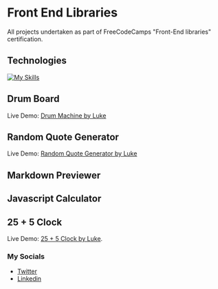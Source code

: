 # Front End Libraries
All projects undertaken as part of FreeCodeCamps "Front-End libraries" certification.

## Technologies 
[![My Skills](https://skillicons.dev/icons?i=js,html,css,java,python,github,linkedin,vscode)](https://skillicons.dev)

## Drum Board
Live Demo: [Drum Machine by Luke](https://codepen.io/LAWBowie/pen/yLQzXKa)

## Random Quote Generator
Live Demo: [Random Quote Generator by Luke ](https://lawbowie.github.io/random_quote_generator/)

## Markdown Previewer

## Javascript Calculator

## 25 + 5 Clock
Live Demo:  [25 + 5 Clock by Luke](https://codepen.io/LAWBowie/pen/JjerJBL).
### My Socials
* [Twitter](https://twitter.com/LukeAWBowman)
* [Linkedin](https://www.linkedin.com/in/luke-bowman-1801a8188/)
